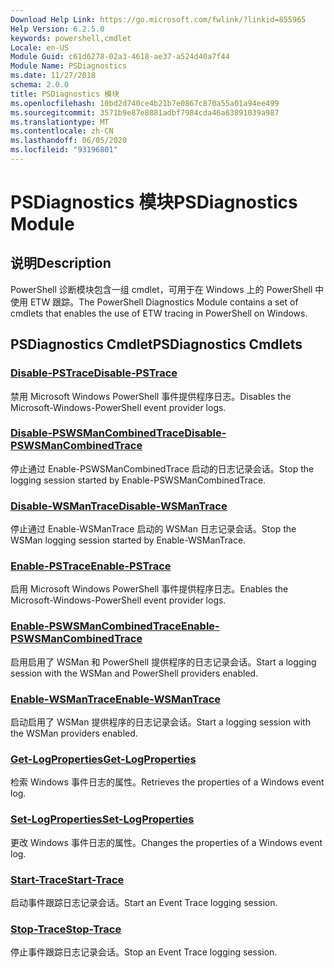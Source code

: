 ```yaml
---
Download Help Link: https://go.microsoft.com/fwlink/?linkid=855965
Help Version: 6.2.5.0
keywords: powershell,cmdlet
Locale: en-US
Module Guid: c61d6278-02a3-4618-ae37-a524d40a7f44
Module Name: PSDiagnostics
ms.date: 11/27/2018
schema: 2.0.0
title: PSDiagnostics 模块
ms.openlocfilehash: 10bd2d740ce4b21b7e0867c870a55a01a94ee499
ms.sourcegitcommit: 3571b9e87e8881adbf7984cda46a63891039a987
ms.translationtype: MT
ms.contentlocale: zh-CN
ms.lasthandoff: 06/05/2020
ms.locfileid: "93196801"
---
```

# <span data-ttu-id="d7cdf-103">PSDiagnostics 模块</span><span class="sxs-lookup"><span data-stu-id="d7cdf-103">PSDiagnostics Module</span></span>

## <span data-ttu-id="d7cdf-104">说明</span><span class="sxs-lookup"><span data-stu-id="d7cdf-104">Description</span></span>

<span data-ttu-id="d7cdf-105">PowerShell 诊断模块包含一组 cmdlet，可用于在 Windows 上的 PowerShell 中使用 ETW 跟踪。</span><span class="sxs-lookup"><span data-stu-id="d7cdf-105">The PowerShell Diagnostics Module contains a set of cmdlets that enables the use of ETW tracing in PowerShell on Windows.</span></span>

## <span data-ttu-id="d7cdf-106">PSDiagnostics Cmdlet</span><span class="sxs-lookup"><span data-stu-id="d7cdf-106">PSDiagnostics Cmdlets</span></span>

### [<span data-ttu-id="d7cdf-107">Disable-PSTrace</span><span class="sxs-lookup"><span data-stu-id="d7cdf-107">Disable-PSTrace</span></span>](Disable-PSTrace.md)
<span data-ttu-id="d7cdf-108">禁用 Microsoft Windows PowerShell 事件提供程序日志。</span><span class="sxs-lookup"><span data-stu-id="d7cdf-108">Disables the Microsoft-Windows-PowerShell event provider logs.</span></span>

### [<span data-ttu-id="d7cdf-109">Disable-PSWSManCombinedTrace</span><span class="sxs-lookup"><span data-stu-id="d7cdf-109">Disable-PSWSManCombinedTrace</span></span>](Disable-PSWSManCombinedTrace.md)
<span data-ttu-id="d7cdf-110">停止通过 Enable-PSWSManCombinedTrace 启动的日志记录会话。</span><span class="sxs-lookup"><span data-stu-id="d7cdf-110">Stop the logging session started by Enable-PSWSManCombinedTrace.</span></span>

### [<span data-ttu-id="d7cdf-111">Disable-WSManTrace</span><span class="sxs-lookup"><span data-stu-id="d7cdf-111">Disable-WSManTrace</span></span>](Disable-WSManTrace.md)
<span data-ttu-id="d7cdf-112">停止通过 Enable-WSManTrace 启动的 WSMan 日志记录会话。</span><span class="sxs-lookup"><span data-stu-id="d7cdf-112">Stop the WSMan logging session started by Enable-WSManTrace.</span></span>

### [<span data-ttu-id="d7cdf-113">Enable-PSTrace</span><span class="sxs-lookup"><span data-stu-id="d7cdf-113">Enable-PSTrace</span></span>](Enable-PSTrace.md)
<span data-ttu-id="d7cdf-114">启用 Microsoft Windows PowerShell 事件提供程序日志。</span><span class="sxs-lookup"><span data-stu-id="d7cdf-114">Enables the Microsoft-Windows-PowerShell event provider logs.</span></span>

### [<span data-ttu-id="d7cdf-115">Enable-PSWSManCombinedTrace</span><span class="sxs-lookup"><span data-stu-id="d7cdf-115">Enable-PSWSManCombinedTrace</span></span>](Enable-PSWSManCombinedTrace.md)
<span data-ttu-id="d7cdf-116">启用启用了 WSMan 和 PowerShell 提供程序的日志记录会话。</span><span class="sxs-lookup"><span data-stu-id="d7cdf-116">Start a logging session with the WSMan and PowerShell providers enabled.</span></span>

### [<span data-ttu-id="d7cdf-117">Enable-WSManTrace</span><span class="sxs-lookup"><span data-stu-id="d7cdf-117">Enable-WSManTrace</span></span>](Enable-WSManTrace.md)
<span data-ttu-id="d7cdf-118">启动启用了 WSMan 提供程序的日志记录会话。</span><span class="sxs-lookup"><span data-stu-id="d7cdf-118">Start a logging session with the WSMan providers enabled.</span></span>

### [<span data-ttu-id="d7cdf-119">Get-LogProperties</span><span class="sxs-lookup"><span data-stu-id="d7cdf-119">Get-LogProperties</span></span>](Get-LogProperties.md)
<span data-ttu-id="d7cdf-120">检索 Windows 事件日志的属性。</span><span class="sxs-lookup"><span data-stu-id="d7cdf-120">Retrieves the properties of a Windows event log.</span></span>

### [<span data-ttu-id="d7cdf-121">Set-LogProperties</span><span class="sxs-lookup"><span data-stu-id="d7cdf-121">Set-LogProperties</span></span>](Set-LogProperties.md)
<span data-ttu-id="d7cdf-122">更改 Windows 事件日志的属性。</span><span class="sxs-lookup"><span data-stu-id="d7cdf-122">Changes the properties of a Windows event log.</span></span>

### [<span data-ttu-id="d7cdf-123">Start-Trace</span><span class="sxs-lookup"><span data-stu-id="d7cdf-123">Start-Trace</span></span>](Start-Trace.md)
<span data-ttu-id="d7cdf-124">启动事件跟踪日志记录会话。</span><span class="sxs-lookup"><span data-stu-id="d7cdf-124">Start an Event Trace logging session.</span></span>

### [<span data-ttu-id="d7cdf-125">Stop-Trace</span><span class="sxs-lookup"><span data-stu-id="d7cdf-125">Stop-Trace</span></span>](Stop-Trace.md)
<span data-ttu-id="d7cdf-126">停止事件跟踪日志记录会话。</span><span class="sxs-lookup"><span data-stu-id="d7cdf-126">Stop an Event Trace logging session.</span></span>
